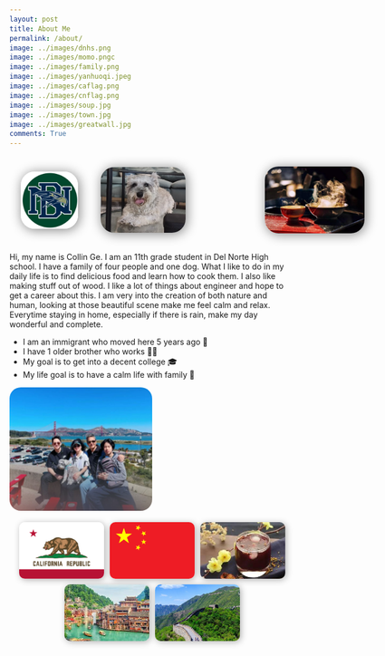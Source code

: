```yaml
---
layout: post
title: About Me
permalink: /about/
image: ../images/dnhs.png
image: ../images/momo.pngc
image: ../images/family.png
image: ../images/yanhuoqi.jpeg
image: ../images/caflag.png
image: ../images/cnflag.png 
image: ../images/soup.jpg
image: ../images/town.jpg
image: ../images/greatwall.jpg
comments: True
---
```


<html lang="en">
<head>
    <meta charset="UTF-8">
    <meta http-equiv="X-UA-Compatible" content="IE=edge">
    <meta name="viewport" content="width=device-width, initial-scale=1.0">
    <style>
        .top-layerpicture {
            display: flex;
            align-items: center;
        }
        .top-layerpicture img {
            box-shadow: 2px 2px 20px gray;
            border-radius: 24px;
            margin-right: 20px;
            transition: transform 0.3s ease; 
        }
        .top-layerpicture img:hover {
            transform: scale(1.1);
        }
        .familypic-edit {
            display: flex; 
            justify-content: left; 
            align-items: left;
        }
        .gallery {
            display: flex;
            flex-wrap: wrap;
            gap: 10px;
            justify-content: center;
            margin-top: 20px;
        }
        .gallery img {
            width: 150px;
            height: 100px;
            object-fit: cover;
            border-radius: 10px;
            box-shadow: 2px 2px 12px rgba(0, 0, 0, 0.3);
            transition: transform 0.3s ease;
        }
        .gallery img:hover {
            transform: scale(1.1);
        }
    </style>
</head>
<body>
    <div>
        <p></p>
    </div>
    <div class="zoom-in">
        <div class="top-layerpicture">
            <img src="../images/dnhs.png" alt="logo" width="20%" style="margin: 20px">
            <img src="../images/momo.png" alt="dog" width="150" style="margin: 20px">
            <img src="../images/yanhuoqi.jpeg" alt="cooking" width="35%" style="margin-left: 120px">
        </div>
    </div>
    <div>
        <p>
        </p>
        <p> 
        Hi, my name is Collin Ge. I am an 11th grade student in Del Norte High school. I have a family of four people and one dog. What I like to do in my daily life is to find delicious food and learn how to cook them. I also like making stuff out of wood. I like a lot of things about engineer and hope to get a career about this. I am very into the creation of both nature and human, looking at those beautiful scene make me feel calm and relax. Everytime staying in home, especially if there is rain, make my day wonderful and complete.
        </p>
        <ul>
            <li>I am an immigrant who moved here 5 years ago 🛫</li>
            <li>I have 1 older brother who works 👨‍💼</li>
            <li>My goal is to get into a decent college 🎓</li>
            <li>My life goal is to have a calm life with family 🏡</li>
        </ul>
    </div>
    <div class="familypic-edit">
        <img src="../images/family.png" alt="family" width="50%" style="border-radius: 20px">
    </div>
    <!-- Gallery Section -->
    <div class="gallery">
        <img src="../images/caflag.png" alt="California Flag">
        <img src="../images/cnflag.png" alt="Chinese Flag"> 
        <img src="../images/soup.jpg" alt="Soup">
        <img src="../images/town.jpg" alt="town">
        <img src="../images/greatwall.jpg" alt="greatwall">
    </div>
</body>
</html>

